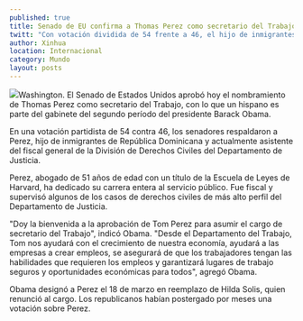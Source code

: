 ```yaml
---
published: true
title: Senado de EU confirma a Thomas Perez como secretario del Trabajo
twitt: "Con votación dividida de 54 frente a 46, el hijo de inmigrantes de República de Dominicana se convierte en el único hispano que forma parte del gabinete del seguro periodo presidencial de Obama."
author: Xinhua
location: Internacional
category: Mundo
layout: posts
---
```


![](http://i.imgur.com/5nbwQ6qm.jpg)Washington. El Senado de Estados Unidos aprobó hoy el nombramiento de Thomas Perez como secretario del Trabajo, con lo que un hispano es parte del gabinete del segundo período del presidente Barack Obama.

En una votación partidista de 54 contra 46, los senadores respaldaron a Perez, hijo de inmigrantes de República Dominicana y actualmente asistente del fiscal general de la División de Derechos Civiles del Departamento de Justicia.

Perez, abogado de 51 años de edad con un título de la Escuela de Leyes de Harvard, ha dedicado su carrera entera al servicio público. Fue fiscal y supervisó algunos de los casos de derechos civiles de más alto perfil del Departamento de Justicia.

"Doy la bienvenida a la aprobación de Tom Perez para asumir el cargo de secretario del Trabajo", indicó Obama. "Desde el Departamento del Trabajo, Tom nos ayudará con el crecimiento de nuestra economía, ayudará a las empresas a crear empleos, se asegurará de que los trabajadores tengan las habilidades que requieren los empleos y garantizará lugares de trabajo seguros y oportunidades económicas para todos", agregó Obama.

Obama designó a Perez el 18 de marzo en reemplazo de Hilda Solis, quien renunció al cargo. Los republicanos habían postergado por meses una votación sobre Perez.
